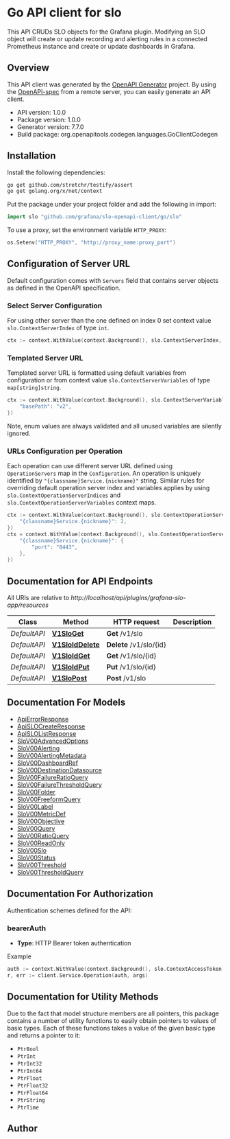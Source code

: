 # Go API client for slo

This API CRUDs SLO objects for the Grafana plugin. 
Modifying an SLO object will create or update recording and alerting rules in a connected Prometheus instance and create or update dashboards in Grafana.

## Overview
This API client was generated by the [OpenAPI Generator](https://openapi-generator.tech) project.  By using the [OpenAPI-spec](https://www.openapis.org/) from a remote server, you can easily generate an API client.

- API version: 1.0.0
- Package version: 1.0.0
- Generator version: 7.7.0
- Build package: org.openapitools.codegen.languages.GoClientCodegen

## Installation

Install the following dependencies:

```sh
go get github.com/stretchr/testify/assert
go get golang.org/x/net/context
```

Put the package under your project folder and add the following in import:

```go
import slo "github.com/grafana/slo-openapi-client/go/slo"
```

To use a proxy, set the environment variable `HTTP_PROXY`:

```go
os.Setenv("HTTP_PROXY", "http://proxy_name:proxy_port")
```

## Configuration of Server URL

Default configuration comes with `Servers` field that contains server objects as defined in the OpenAPI specification.

### Select Server Configuration

For using other server than the one defined on index 0 set context value `slo.ContextServerIndex` of type `int`.

```go
ctx := context.WithValue(context.Background(), slo.ContextServerIndex, 1)
```

### Templated Server URL

Templated server URL is formatted using default variables from configuration or from context value `slo.ContextServerVariables` of type `map[string]string`.

```go
ctx := context.WithValue(context.Background(), slo.ContextServerVariables, map[string]string{
	"basePath": "v2",
})
```

Note, enum values are always validated and all unused variables are silently ignored.

### URLs Configuration per Operation

Each operation can use different server URL defined using `OperationServers` map in the `Configuration`.
An operation is uniquely identified by `"{classname}Service.{nickname}"` string.
Similar rules for overriding default operation server index and variables applies by using `slo.ContextOperationServerIndices` and `slo.ContextOperationServerVariables` context maps.

```go
ctx := context.WithValue(context.Background(), slo.ContextOperationServerIndices, map[string]int{
	"{classname}Service.{nickname}": 2,
})
ctx = context.WithValue(context.Background(), slo.ContextOperationServerVariables, map[string]map[string]string{
	"{classname}Service.{nickname}": {
		"port": "8443",
	},
})
```

## Documentation for API Endpoints

All URIs are relative to *http://localhost/api/plugins/grafana-slo-app/resources*

Class | Method | HTTP request | Description
------------ | ------------- | ------------- | -------------
*DefaultAPI* | [**V1SloGet**](docs/DefaultAPI.md#v1sloget) | **Get** /v1/slo | 
*DefaultAPI* | [**V1SloIdDelete**](docs/DefaultAPI.md#v1sloiddelete) | **Delete** /v1/slo/{id} | 
*DefaultAPI* | [**V1SloIdGet**](docs/DefaultAPI.md#v1sloidget) | **Get** /v1/slo/{id} | 
*DefaultAPI* | [**V1SloIdPut**](docs/DefaultAPI.md#v1sloidput) | **Put** /v1/slo/{id} | 
*DefaultAPI* | [**V1SloPost**](docs/DefaultAPI.md#v1slopost) | **Post** /v1/slo | 


## Documentation For Models

 - [ApiErrorResponse](docs/ApiErrorResponse.md)
 - [ApiSLOCreateResponse](docs/ApiSLOCreateResponse.md)
 - [ApiSLOListResponse](docs/ApiSLOListResponse.md)
 - [SloV00AdvancedOptions](docs/SloV00AdvancedOptions.md)
 - [SloV00Alerting](docs/SloV00Alerting.md)
 - [SloV00AlertingMetadata](docs/SloV00AlertingMetadata.md)
 - [SloV00DashboardRef](docs/SloV00DashboardRef.md)
 - [SloV00DestinationDatasource](docs/SloV00DestinationDatasource.md)
 - [SloV00FailureRatioQuery](docs/SloV00FailureRatioQuery.md)
 - [SloV00FailureThresholdQuery](docs/SloV00FailureThresholdQuery.md)
 - [SloV00Folder](docs/SloV00Folder.md)
 - [SloV00FreeformQuery](docs/SloV00FreeformQuery.md)
 - [SloV00Label](docs/SloV00Label.md)
 - [SloV00MetricDef](docs/SloV00MetricDef.md)
 - [SloV00Objective](docs/SloV00Objective.md)
 - [SloV00Query](docs/SloV00Query.md)
 - [SloV00RatioQuery](docs/SloV00RatioQuery.md)
 - [SloV00ReadOnly](docs/SloV00ReadOnly.md)
 - [SloV00Slo](docs/SloV00Slo.md)
 - [SloV00Status](docs/SloV00Status.md)
 - [SloV00Threshold](docs/SloV00Threshold.md)
 - [SloV00ThresholdQuery](docs/SloV00ThresholdQuery.md)


## Documentation For Authorization


Authentication schemes defined for the API:
### bearerAuth

- **Type**: HTTP Bearer token authentication

Example

```go
auth := context.WithValue(context.Background(), slo.ContextAccessToken, "BEARER_TOKEN_STRING")
r, err := client.Service.Operation(auth, args)
```


## Documentation for Utility Methods

Due to the fact that model structure members are all pointers, this package contains
a number of utility functions to easily obtain pointers to values of basic types.
Each of these functions takes a value of the given basic type and returns a pointer to it:

* `PtrBool`
* `PtrInt`
* `PtrInt32`
* `PtrInt64`
* `PtrFloat`
* `PtrFloat32`
* `PtrFloat64`
* `PtrString`
* `PtrTime`

## Author



